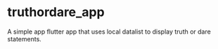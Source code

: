 # truthordare_app
A simple app flutter app that uses local datalist to display truth or dare statements.
